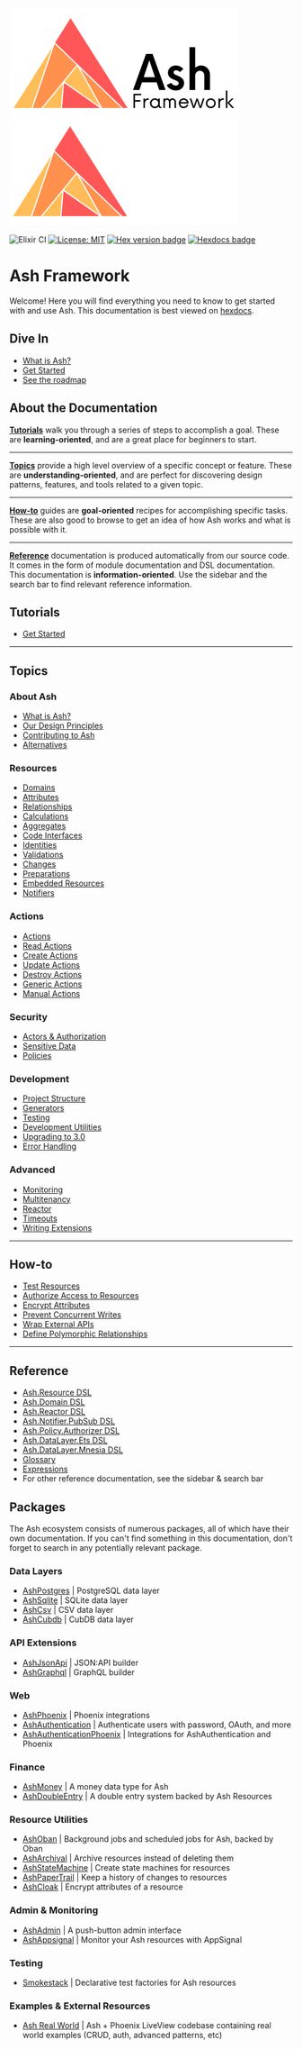 ![Logo](https://github.com/ash-project/ash/blob/main/logos/cropped-for-header-black-text.png?raw=true#gh-light-mode-only)
![Logo](https://github.com/ash-project/ash/blob/main/logos/cropped-for-header-white-text.png?raw=true#gh-dark-mode-only)

![Elixir CI](https://github.com/ash-project/ash/workflows/Ash%20CI/badge.svg)
[![License: MIT](https://img.shields.io/badge/License-MIT-yellow.svg)](https://opensource.org/licenses/MIT)
[![Hex version badge](https://img.shields.io/hexpm/v/ash.svg)](https://hex.pm/packages/ash)
[![Hexdocs badge](https://img.shields.io/badge/docs-hexdocs-purple)](https://hexdocs.pm/ash)

# Ash Framework

Welcome! Here you will find everything you need to know to get started with and use Ash. This documentation is best viewed on [hexdocs](https://hexdocs.pm/ash).

## Dive In

- [What is Ash?](documentation/topics/about_ash/what-is-ash.md)
- [Get Started](documentation/tutorials/get-started.md)
- [See the roadmap](https://github.com/orgs/ash-project/projects/3)

## About the Documentation

[**Tutorials**](#tutorials) walk you through a series of steps to accomplish a goal. These are **learning-oriented**, and are a great place for beginners to start.

---

[**Topics**](#topics) provide a high level overview of a specific concept or feature. These are **understanding-oriented**, and are perfect for discovering design patterns, features, and tools related to a given topic.

---

[**How-to**](#how-to) guides are **goal-oriented** recipes for accomplishing specific tasks. These are also good to browse to get an idea of how Ash works and what is possible with it.

---

[**Reference**](#reference) documentation is produced automatically from our source code. It comes in the form of module documentation and DSL documentation. This documentation is **information-oriented**. Use the sidebar and the search bar to find relevant reference information.

## Tutorials

- [Get Started](documentation/tutorials/get-started.md)

---

## Topics

### About Ash

- [What is Ash?](documentation/topics/about_ash/what-is-ash.md)
- [Our Design Principles](documentation/topics/about_ash/design-principles.md)
- [Contributing to Ash](documentation/topics/about_ash/contributing-to-ash.md)
- [Alternatives](documentation/topics/about_ash/alternatives.md)

### Resources

- [Domains](documentation/topics/resources/domains.md)
- [Attributes](documentation/topics/resources/attributes.md)
- [Relationships](documentation/topics/resources/relationships.md)
- [Calculations](documentation/topics/resources/calculations.md)
- [Aggregates](documentation/topics/resources/aggregates.md)
- [Code Interfaces](documentation/topics/resources/code-interfaces.md)
- [Identities](documentation/topics/resources/identities.md)
- [Validations](documentation/topics/resources/validations.md)
- [Changes](documentation/topics/resources/changes.md)
- [Preparations](documentation/topics/resources/preparations.md)
- [Embedded Resources](documentation/topics/resources/embedded-resources.md)
- [Notifiers](documentation/topics/resources/notifiers.md)

### Actions

- [Actions](documentation/topics/actions/actions.md)
- [Read Actions](documentation/topics/actions/read-actions.md)
- [Create Actions](documentation/topics/actions/create-actions.md)
- [Update Actions](documentation/topics/actions/update-actions.md)
- [Destroy Actions](documentation/topics/actions/destroy-actions.md)
- [Generic Actions](documentation/topics/actions/generic-actions.md)
- [Manual Actions](documentation/topics/actions/manual-actions.md)

### Security

- [Actors & Authorization](documentation/topics/security/actors-and-authorization.md)
- [Sensitive Data](documentation/topics/security/sensitive-data.md)
- [Policies](documentation/topics/security/policies.md)

### Development

- [Project Structure](documentation/topics/development/project-structure.md)
- [Generators](documentation/topics/development/generators.md)
- [Testing](documentation/topics/development/testing.md)
- [Development Utilities](documentation/topics/development/development-utilities.md)
- [Upgrading to 3.0](documentation/topics/development/upgrading-to-3.0.md)
- [Error Handling](documentation/topics/development/error-handling.md)

### Advanced

- [Monitoring](documentation/topics/advanced/monitoring.md)
- [Multitenancy](documentation/topics/advanced/multitenancy.md)
- [Reactor](documentation/topics/advanced/reactor.md)
- [Timeouts](documentation/topics/advanced/timeouts.md)
- [Writing Extensions](documentation/topics/advanced/writing-extensions.md)

---

## How-to

- [Test Resources](documentation/how-to/test-resources.livemd)
- [Authorize Access to Resources](documentation/how-to/authorize-access-to-resources.livemd)
- [Encrypt Attributes](documentation/how-to/encrypt-attributes.livemd)
- [Prevent Concurrent Writes](documentation/how-to/prevent-concurrent-writes.livemd)
- [Wrap External APIs](documentation/how-to/wrap-external-apis.livemd)
- [Define Polymorphic Relationships](documentation/how-to/polymorphic-relationships.livemd)

---

## Reference

- [Ash.Resource DSL](documentation/dsls/Ash.Resource.md)
- [Ash.Domain DSL](documentation/dsls/Ash.Domain.md)
- [Ash.Reactor DSL](documentation/dsls/Ash.Reactor.md)
- [Ash.Notifier.PubSub DSL](documentation/dsls/Ash.Notifier.PubSub.md)
- [Ash.Policy.Authorizer DSL](documentation/dsls/Ash.Policy.Authorizer.md)
- [Ash.DataLayer.Ets DSL](documentation/dsls/Ash.DataLayer.Ets.md)
- [Ash.DataLayer.Mnesia DSL](documentation/dsls/Ash.DataLayer.Mnesia.md)
- [Glossary](documentation/topics/reference/glossary.md)
- [Expressions](documentation/topics/reference/expressions.md)
- For other reference documentation, see the sidebar & search bar

## Packages

The Ash ecosystem consists of numerous packages, all of which have their own documentation. If you can't find something in this documentation, don't forget to search in any potentially relevant package.

### Data Layers

- [AshPostgres](https://hexdocs.pm/ash_postgres) | PostgreSQL data layer
- [AshSqlite](https://hexdocs.pm/ash_sqlite) | SQLite data layer
- [AshCsv](https://hexdocs.pm/ash_csv) | CSV data layer
- [AshCubdb](https://hexdocs.pm/ash_cubdb) | CubDB data layer

### API Extensions

- [AshJsonApi](https://hexdocs.pm/ash_json_api) | JSON:API builder
- [AshGraphql](https://hexdocs.pm/ash_graphql) | GraphQL builder

### Web

- [AshPhoenix](https://hexdocs.pm/ash_phoenix) | Phoenix integrations
- [AshAuthentication](https://hexdocs.pm/ash_authentication) | Authenticate users with password, OAuth, and more
- [AshAuthenticationPhoenix](https://hexdocs.pm/ash_authentication_phoenix) | Integrations for AshAuthentication and Phoenix

### Finance

- [AshMoney](https://hexdocs.pm/ash_money) | A money data type for Ash
- [AshDoubleEntry](https://hexdocs.pm/ash_double_entry) | A double entry system backed by Ash Resources

### Resource Utilities

- [AshOban](https://hexdocs.pm/ash_oban) | Background jobs and scheduled jobs for Ash, backed by Oban
- [AshArchival](https://hexdocs.pm/ash_archival) | Archive resources instead of deleting them
- [AshStateMachine](https://hexdocs.pm/ash_state_machine) | Create state machines for resources
- [AshPaperTrail](https://hexdocs.pm/ash_paper_trail) | Keep a history of changes to resources
- [AshCloak](https://hexdocs.pm/ash_cloak) | Encrypt attributes of a resource

### Admin & Monitoring

- [AshAdmin](https://hexdocs.pm/ash_admin) | A push-button admin interface
- [AshAppsignal](https://hexdocs.pm/ash_appsignal) | Monitor your Ash resources with AppSignal

### Testing

- [Smokestack](https://hexdocs.pm/smokestack) | Declarative test factories for Ash resources

### Examples & External Resources

- [Ash Real World](https://github.com/team-alembic/realworld) | Ash + Phoenix LiveView codebase containing real world examples (CRUD, auth, advanced patterns, etc)
